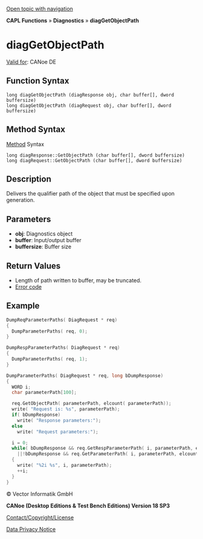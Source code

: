 [Open topic with navigation](../../../../../CANoeDEFamily.htm#Topics/CAPLFunctions/Diagnostics/Functions/CAPLfunctionDiagGetObjectPath.md)

**CAPL Functions** » **Diagnostics** » **diagGetObjectPath**

# diagGetObjectPath

[Valid for](../../../Shared/FeatureAvailability.md): CANoe DE

## Function Syntax

```
long diagGetObjectPath (diagResponse obj, char buffer[], dword buffersize)
long diagGetObjectPath (diagRequest obj, char buffer[], dword buffersize)
```

## Method Syntax

[Method](../../../Shared/CAPL/General/ClassesAndObjects.md) Syntax

```
long diagResponse::GetObjectPath (char buffer[], dword buffersize)
long diagRequest::GetObjectPath (char buffer[], dword buffersize)
```

## Description

Delivers the qualifier path of the object that must be specified upon generation.

## Parameters

- **obj**: Diagnostics object
- **buffer**: Input/output buffer
- **buffersize**: Buffer size

## Return Values

- Length of path written to buffer, may be truncated.
- [Error code](../CAPLfunctionsDiagnosticsErrorCode.md)

## Example

```c
DumpReqParameterPaths( DiagRequest * req)
{
  DumpParameterPaths( req, 0);
}

DumpRespParameterPaths( DiagRequest * req)
{
  DumpParameterPaths( req, 1);
}

DumpParameterPaths( DiagRequest * req, long bDumpResponse)
{
  WORD i;
  char parameterPath[100];

  req.GetObjectPath( parameterPath, elcount( parameterPath));
  write( "Request is: %s", parameterPath);
  if( bDumpResponse)
    write( "Response parameters:");
  else
    write( "Request parameters:");

  i = 0;
  while( bDumpResponse && req.GetRespParameterPath( i, parameterPath, elcount( parameterPath)) > 0
    ||!bDumpResponse && req.GetParameterPath( i, parameterPath, elcount( parameterPath)) > 0)
  {
    write( "%2i %s", i, parameterPath);
    ++i;
  }
}
```

© Vector Informatik GmbH

**CANoe (Desktop Editions & Test Bench Editions) Version 18 SP3**

[Contact/Copyright/License](../../../Shared/ContactCopyrightLicense.md)

[Data Privacy Notice](https://www.vector.com/int/en/company/get-info/privacy-policy/)